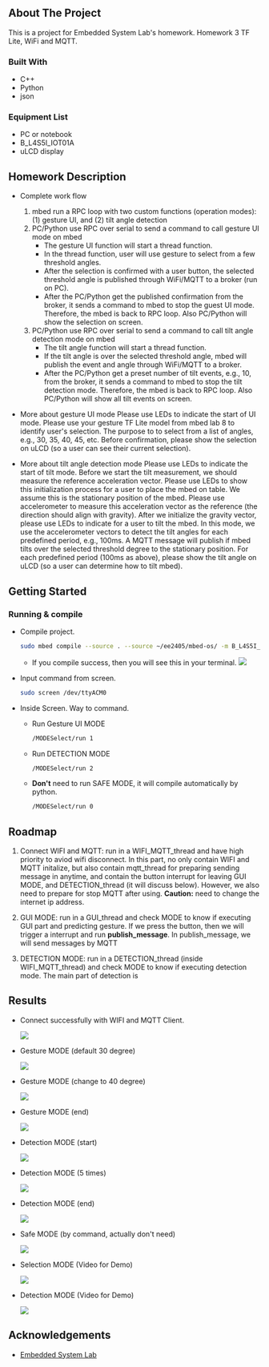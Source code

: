 <!-- ABOUT THE PROJECT -->
## About The Project

This is a project for Embedded System Lab's homework.
Homework 3 TF Lite, WiFi and MQTT.

### Built With

* C++
* Python
* json

### Equipment List

* PC or notebook
* B_L4S5I_IOT01A
* uLCD display

## Homework Description

* Complete work flow
    1. mbed run a RPC loop with two custom functions (operation modes): (1) gesture UI, and (2) tilt angle detection
    2. PC/Python use RPC over serial to send a command to call gesture UI mode on mbed
        * The gesture UI function will start a thread function.
        * In the thread function, user will use gesture to select from a few threshold angles.
        * After the selection is confirmed with a user button, the selected threshold angle is published through WiFi/MQTT to a broker (run on PC).
        * After the PC/Python get the published confirmation from the broker, it sends a command to mbed to stop the guest UI mode. Therefore, the mbed is back to RPC loop. Also PC/Python will show the selection on screen.
    3. PC/Python use RPC over serial to send a command to call tilt angle detection mode on mbed
        * The tilt angle function will start a thread function.
        * If the tilt angle is over the selected threshold angle, mbed will publish the event and angle through WiFi/MQTT to a broker.
        * After the PC/Python get a preset number of tilt events, e.g., 10, from the broker, it sends a command to mbed to stop the tilt detection mode. Therefore, the mbed is back to RPC loop. Also PC/Python will show all tilt events on screen.

* More about gesture UI mode
    Please use LEDs to indicate the start of UI mode.
    Please use your gesture TF Lite model from mbed lab 8 to identify user's selection.
    The purpose to to select from a list of angles, e.g., 30, 35, 40, 45, etc.
    Before confirmation, please show the selection on uLCD (so a user can see their current selection).

* More about tilt angle detection mode
    Please use LEDs to indicate the start of tilt mode.
    Before we start the tilt measurement, we should measure the reference acceleration vector. Please use LEDs to show this initialization process for a user to place the mbed on table. We assume this is the stationary position of the mbed. Please use accelerometer to measure this acceleration vector as the reference (the direction should align with gravity).
    After we initialize the gravity vector, please use LEDs to indicate for a user to tilt the mbed. In this mode, we use the accelerometer vectors to detect the tilt angles for each predefined period, e.g., 100ms. A MQTT message will publish if mbed tilts over the selected threshold degree to the stationary position.
    For each predefined period (100ms as above), please show the tilt angle on uLCD (so a user can determine how to tilt mbed).


<!-- GETTING STARTED -->
## Getting Started

### Running & compile

* Compile project.
  
    ```sh
    sudo mbed compile --source . --source ~/ee2405/mbed-os/ -m B_L4S5I_IOT01A -t GCC_ARM -f
    ```

    * If you compile success, then you will see this in your terminal.
        <img src="https://github.com/SYJINTW/NTHU240500_hw3/blob/master/NTHU240500_exam2/img/compile_success.png?raw=true">
    
* Input command from screen.
    
    ```sh
    sudo screen /dev/ttyACM0
    ```

* Inside Screen. Way to command.
    
    * Run Gesture UI MODE 
        
        ```sh
        /MODESelect/run 1
        ```

    * Run DETECTION MODE 
        
        ```sh
        /MODESelect/run 2
        ```

    * <strong>Don't</strong> need to run SAFE MODE, it will compile automatically by python.

        ```sh
        /MODESelect/run 0
        ```

<!-- ROADMAP -->
## Roadmap
1. Connect WIFI and MQTT: run in a WIFI_MQTT_thread and have high priority to aviod wifi disconnect.
    In this part, no only contain WIFI and MQTT initalize, but also contain mqtt_thread for preparing sending message in anytime, and contain the button interrupt for leaving GUI MODE, and DETECTION_thread (it will discuss below).
    However, we also need to prepare for stop MQTT after using. 
    <strong>Caution:</strong> need to change the internet ip address.

1. GUI MODE: run in a GUI_thread and check MODE to know if executing GUI part and predicting gesture. If we press the button, then we will trigger a interrupt and run <strong>publish_message</strong>. In publish_message, we will send messages by MQTT

1. DETECTION MODE: run in a DETECTION_thread (inside WIFI_MQTT_thread) and check MODE to know if executing detection mode. 
    The main part of detection is 

<!-- Screenshot -->
## Results

* Connect successfully with WIFI and MQTT Client.
  
    <img src="https://github.com/SYJINTW/NTHU240500_hw3/blob/master/NTHU240500_exam2/img/connect_success.png?raw=true">  

* Gesture MODE (default 30 degree)

    <img src="https://github.com/SYJINTW/NTHU240500_hw3/blob/master/NTHU240500_exam2/img/select_mode_1.png?raw=true">

* Gesture MODE (change to 40 degree)
    
    <img src="https://github.com/SYJINTW/NTHU240500_hw3/blob/master/NTHU240500_exam2/img/select_mode_2.png?raw=true"> 

* Gesture MODE (end)
    
    <img src="https://github.com/SYJINTW/NTHU240500_hw3/blob/master/NTHU240500_exam2/img/select_mode_end.png?raw=true">

* Detection MODE (start)

    <img src="https://github.com/SYJINTW/NTHU240500_hw3/blob/master/NTHU240500_exam2/img/detection_mode_1.png?raw=true">  

* Detection MODE (5 times)

    <img src="https://github.com/SYJINTW/NTHU240500_hw3/blob/master/NTHU240500_exam2/img/detection_mode_2.png?raw=true">

* Detection MODE (end)
  
    <img src="https://github.com/SYJINTW/NTHU240500_hw3/blob/master/NTHU240500_exam2/img/detection_mode_end.png?raw=true"> 

* Safe MODE (by command, actually don't need)
  
    <img src="https://github.com/SYJINTW/NTHU240500_hw3/blob/master/NTHU240500_exam2/img/safe_mode.png?raw=true"> 

* Selection MODE (Video for Demo)  

    [![](http://img.youtube.com/vi/UrSFGXki5qI/0.jpg)](http://www.youtube.com/watch?v=UrSFGXki5qI "selection_mode")

* Detection MODE (Video for Demo)  

    [![](http://img.youtube.com/vi/WD26TGfL0H0/0.jpg)](http://www.youtube.com/watch?v=WD26TGfL0H0 "detection_mode")


<!-- ACKNOWLEDGEMENTS -->
## Acknowledgements

* [Embedded System Lab](https://www.ee.nthu.edu.tw/ee240500/)

